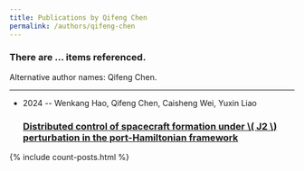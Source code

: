 ```yaml
---
title: Publications by Qifeng Chen
permalink: /authors/qifeng-chen
---
```


<h3 id="number-posts">There are ... items referenced.</h3>
<p id='info-authors'>Alternative author names: Qifeng Chen.</p>
<hr />
<ul class="post-list">
<li><span class='post-meta'>2024 -- Wenkang Hao, Qifeng Chen, Caisheng Wei, Yuxin Liao</span><h3><a class='post-link' href="{{ site.baseurl }}/distributed-control-of-spacecraft-formation-under-j2-perturbation-in-the-port-hamiltonian-framework">Distributed control of spacecraft formation under \( J2 \) perturbation in the port-Hamiltonian framework</a></h3></li>

</ul>
{% include count-posts.html %}
